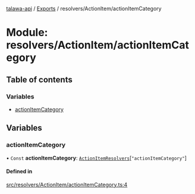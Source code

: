 [talawa-api](../README.md) / [Exports](../modules.md) / resolvers/ActionItem/actionItemCategory

# Module: resolvers/ActionItem/actionItemCategory

## Table of contents

### Variables

- [actionItemCategory](resolvers_ActionItem_actionItemCategory.md#actionitemcategory)

## Variables

### actionItemCategory

• `Const` **actionItemCategory**: [`ActionItemResolvers`](types_generatedGraphQLTypes.md#actionitemresolvers)[``"actionItemCategory"``]

#### Defined in

[src/resolvers/ActionItem/actionItemCategory.ts:4](https://github.com/PalisadoesFoundation/talawa-api/blob/cf57ca9/src/resolvers/ActionItem/actionItemCategory.ts#L4)
